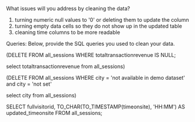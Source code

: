 What issues will you address by cleaning the data?

1. turning numeric null values to '0' or deleting them to update the column
2. turning empty data cells so they do not show up in the updated table
3. cleaning time columns to be more readable


Queries:
Below, provide the SQL queries you used to clean your data.



(DELETE FROM all_sessions
WHERE totaltransactionrevenue IS NULL;

select totaltransactionrevenue from all_sessions)


(DELETE FROM all_sessions
WHERE city = 'not available in demo dataset'
and city = 'not set'

select city from all_sessions)



SELECT 
    fullvisitorid,
    TO_CHAR(TO_TIMESTAMP(timeonsite), 'HH:MM') AS updated_timeonsite
FROM 
    all_sessions;



